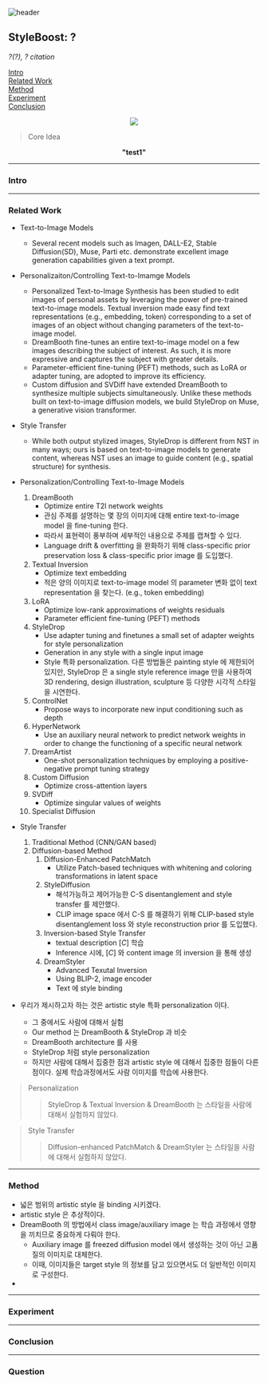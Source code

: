 ![header](https://capsule-render.vercel.app/api?type=waving&color=auto&height=80&section=header&text=Welcome%20Paper%20Review&fontSize=50)


## StyleBoost: ?
*?(?), ? citation*

[Intro](#intro)</br>
[Related Work](#related-work)</br>
[Method](#method)</br>
[Experiment](#experiment)</br>
[Conclusion](#conclusion)</br>

<p align="center">
<img src='./img1.png'>
</p>

> Core Idea
<div align=center>
<strong>"test1"</strong></br>
</div>

***

### <strong>Intro</strong>


***

### <strong>Related Work</strong>
- Text-to-Image Models 
  - Several recent models such as Imagen, DALL-E2, Stable Diffusion(SD), Muse, Parti etc. demonstrate excellent image generation capabilities given a text prompt. 
- Personalizaiton/Controlling Text-to-Imamge Models 
  - Personalized Text-to-Image Synthesis has been studied to edit images of personal assets by leveraging the power of pre-trained text-to-image models. Textual inversion made easy find text representations (e.g., embedding, token) corresponding to a set of images of an object without changing parameters of the text-to-image model.
  - DreamBooth fine-tunes an entire text-to-image model on a few images describing the subject of interest. As such, it is more expressive and captures the subject with greater details. 
  - Parameter-efficient fine-tuning (PEFT) methods, such as LoRA or adapter tuning, are adopted to improve its efficiency.
  - Custom diffusion and SVDiff have extended DreamBooth to synthesize multiple subjects simultaneously. Unlike these methods built on text-to-image diffusion models, we build StyleDrop on Muse, a generative vision transformer.

- Style Transfer
  -  While both output stylized images, StyleDrop is different from NST in many ways; ours is based on text-to-image models to generate content, whereas NST uses an image to guide content (e.g., spatial structure) for synthesis. 

- Personalization/Controlling Text-to-Image Models
    1. DreamBooth
        - Optimize entire T2I network weights
        - 관심 주제를 설명하는 몇 장의 이미지에 대해 entire text-to-image model 을 fine-tuning 한다.
        - 따라서 표현력이 풍부하며 세부적인 내용으로 주제를 캡쳐할 수 있다.
        - Language drift & overfitting 을 완화하기 위해 class-specific prior preservation loss & class-specific prior image 를 도입했다.
    2. Textual Inversion
        - Optimize text embedding
        - 적은 양의 이미지로 text-to-image model 의 parameter 변화 없이 text representation 을 찾는다. (e.g., token embedding)
    3. LoRA
        - Optimize low-rank approximations of weights residuals
        - Parameter efficient fine-tuning (PEFT) methods
    4. StyleDrop
        - Use adapter tuning and finetunes a small set of adapter weights for style personalization
        - Generation in any style with a single input image
        - Style 특화 personalization. 다른 방법들은 painting style 에 제한되어 있지만, StyleDrop 은 a single style reference image 만을 사용하여 3D rendering, design illustration, sculpture 등 다양한 시각적 스타일을 시연한다.
    5. ControlNet
        - Propose ways to incorporate new input conditioning such as depth
    6. HyperNetwork
        - Use an auxiliary neural network to predict network weights in order to change the functioning of a specific neural network
    7. DreamArtist
        - One-shot personalization techniques by employing a positive-negative prompt tuning strategy
    8. Custom Diffusion
        - Optimize cross-attention layers
    9.  SVDiff
        - Optimize singular values of weights
    10. Specialist Diffusion   


- Style Transfer
    1. Traditional Method (CNN/GAN based)
    2. Diffusion-based Method
       1. Diffusion-Enhanced PatchMatch
          - Utilize Patch-based techniques with whitening and coloring transformations in latent space
       2. StyleDiffusion
          - 해석가능하고 제어가능한 C-S disentanglement and style transfer 를 제안했다.
          - CLIP image space 에서 C-S 를 해결하기 위해 CLIP-based style disentanglement loss 와 style reconstruction prior 를 도입했다.
       3. Inversion-based Style Transfer
          - textual description $[C]$ 학습
          - Inference 시에, $[C]$ 와 content image 의 inversion 을 통해 생성
       4. DreamStyler
          - Advanced Texutal Inversion
          - Using BLIP-2, image encoder
          - Text 에 style binding

- 우리가 제시하고자 하는 것은 artistic style 특화 personalization 이다. 
    - 그 중에서도 사람에 대해서 실험
    - Our method 는 DreamBooth & StyleDrop 과 비슷 
    - DreamBooth architecture 를 사용
    - StyleDrop 처럼 style personalization
    - 하지만 사람에 대해서 집중한 점과 artistic style 에 대해서 집중한 점들이 다른 점이다. 실제 학습과정에서도 사람 이미지를 학습에 사용한다. 

> Personalization
>> StyleDrop & Textual Inversion & DreamBooth 는 스타일을 사람에 대해서 실험하지 않았다.

> Style Transfer
>> Diffusion-enhanced PatchMatch & DreamStyler 는 스타일을 사람에 대해서 실험하지 않았다.

***

### <strong>Method</strong>
- 넓은 범위의 artistic style 을 binding 시키겠다.
- artistic style 은 추상적이다. 
- DreamBooth 의 방법에서 class image/auxiliary image 는 학습 과정에서 영향을 끼치므로 중요하게 다뤄야 한다. 
  - Auxiliary image 를 freezed diffusion model 에서 생성하는 것이 아닌 고품질의 이미지로 대체한다. 
  - 이때, 이미지들은 target style 의 정보를 담고 있으면서도 더 일반적인 이미지로 구성한다. 
-  


***

### <strong>Experiment</strong>


***

### <strong>Conclusion</strong>


***

### <strong>Question</strong>

